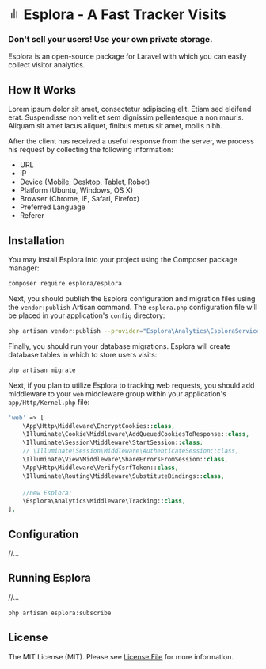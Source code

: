 # <img src=".github/logo.svg?sanitize=true" width="24" height="24" alt="Esplora"> Esplora - A Fast Tracker Visits

### Don't sell your users! Use your own private storage.

Esplora is an open-source package for Laravel with which you can easily collect visitor analytics.


## How It Works

Lorem ipsum dolor sit amet, consectetur adipiscing elit. Etiam sed eleifend erat. Suspendisse non velit et sem dignissim
pellentesque a non mauris. Aliquam sit amet lacus aliquet, finibus metus sit amet, mollis nibh.


After the client has received a useful response from the server, we process his request by collecting the following information:

- URL
- IP 
- Device (Mobile, Desktop, Tablet, Robot)
- Platform (Ubuntu, Windows, OS X)
- Browser (Chrome, IE, Safari, Firefox)
- Preferred Language
- Referer

## Installation

You may install Esplora into your project using the Composer package manager:

```bash
composer require esplora/esplora
```

Next, you should publish the Esplora configuration and migration files using the `vendor:publish` Artisan command. The `esplora.php` configuration file will be placed in your application's `config` directory:

```bash
php artisan vendor:publish --provider="Esplora\Analytics\EsploraServiceProvider.php"
```

Finally, you should run your database migrations. Esplora will create  database tables in which to store users visits:

```bash
php artisan migrate
```

Next, if you plan to utilize Esplora to tracking web requests, you should add middleware to your `web` middleware group within your application's `app/Http/Kernel.php` file:

```php
'web' => [
    \App\Http\Middleware\EncryptCookies::class,
    \Illuminate\Cookie\Middleware\AddQueuedCookiesToResponse::class,
    \Illuminate\Session\Middleware\StartSession::class,
    // \Illuminate\Session\Middleware\AuthenticateSession::class,
    \Illuminate\View\Middleware\ShareErrorsFromSession::class,
    \App\Http\Middleware\VerifyCsrfToken::class,
    \Illuminate\Routing\Middleware\SubstituteBindings::class,
    
    //new Esplora:
    \Esplora\Analytics\Middleware\Tracking::class,
],
```

## Configuration

//...

## Running Esplora

//...

```bash
php artisan esplora:subscribe
```


## License

The MIT License (MIT). Please see [License File](LICENSE.md) for more information.
